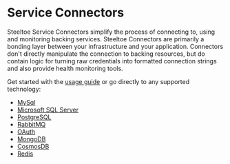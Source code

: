 # Service Connectors

Steeltoe Service Connectors simplify the process of connecting to, using and monitoring backing services. Steeltoe Connectors are primarily a bonding layer between your infrastructure and your application. Connectors don't directly manipulate the connection to backing resources, but do contain logic for turning raw credentials into formatted connection strings and also provide health monitoring tools.

Get started with the [usage guide](usage.md) or go directly to any supported technology:

- [MySql](mysql.md)
- [Microsoft SQL Server](microsoft-sql-server.md)
- [PostgreSQL](postgresql.md)
- [RabbitMQ](rabbitmq.md)
- [OAuth](oauth.md)
- [MongoDB](mongodb.md)
- [CosmosDB](cosmosdb.md)
- [Redis](redis.md)
